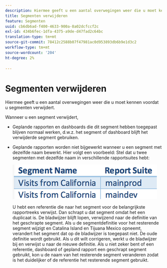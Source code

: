 ```yaml
---
description: Hiermee geeft u een aantal overwegingen weer die u moet kennen voordat u segmenten verwijdert.
title: Segmenten verwijderen
feature: Segmenten
uuid: cb6db6ad-f400-4633-900a-8a02dcfccf2c
exl-id: 434b6fec-1dfa-4375-a9de-d47fad2c64bc
translation-type: tm+mt
source-git-commit: 78412c2588b07f47981ac0d953893db6b9e1d3c2
workflow-type: tm+mt
source-wordcount: '204'
ht-degree: 2%

---
```


# Segmenten verwijderen

Hiermee geeft u een aantal overwegingen weer die u moet kennen voordat u segmenten verwijdert.

Wanneer u een segment verwijdert,

* Geplande rapporten en dashboards die dit segment hebben toegepast blijven normaal werken, d.w.z. het segment of dashboard blijft het verwijderde segment gebruiken.
* Geplande rapporten worden niet bijgewerkt wanneer u een segment met dezelfde naam bewerkt. Hier volgt een voorbeeld: Stel dat u twee segmenten met dezelfde naam in verschillende rapportsuites hebt:

   ![](assets/duplicate_seg_names.png)

   U hebt een referentie die naar het segment voor de belangrijkste rapportreeks verwijst. Dan schrapt u dat segment omdat het een duplicaat is. De bladwijzer blijft lopen, verwijzend naar de definitie van het geschrapte segment. Als u de segmentdefinitie voor het resterende segment wijzigt en Catalina Island en Tijuana Mexico opneemt, verandert het segment dat op de bladwijzer is toegepast niet. De oude definitie wordt gebruikt. Als u dit wilt corrigeren, werkt u de bladwijzer bij en verwijst u naar de nieuwe definitie. Als u niet zeker bent of een referentie, dashboard of gepland rapport een geschrapt segment gebruikt, kon u de naam van het resterende segment veranderen zodat is het duidelijker of de referentie het resterende segment gebruikt.

